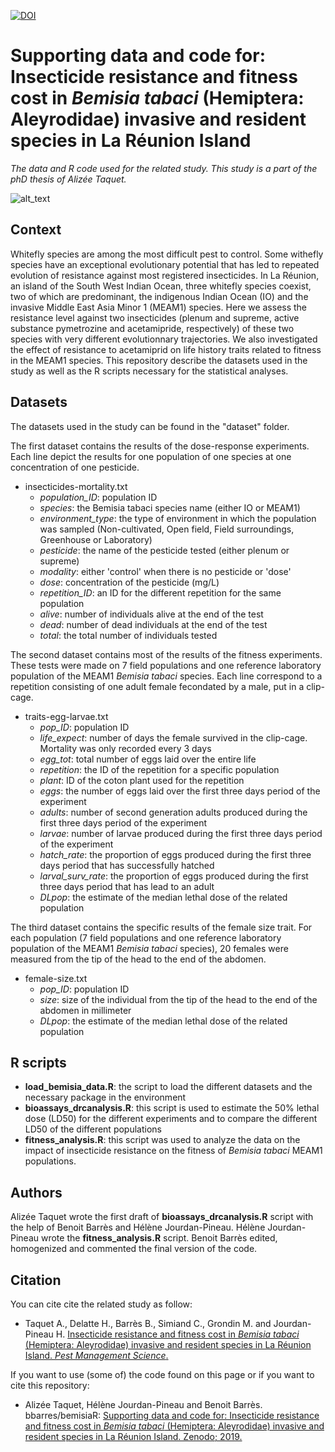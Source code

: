 [![DOI](https://zenodo.org/badge/133033505.svg)](https://zenodo.org/badge/latestdoi/133033505)

# Supporting data and code for: Insecticide resistance and fitness cost in *Bemisia tabaci* (Hemiptera: Aleyrodidae) invasive and resident species in La Réunion Island

*The data and R code used for the related study. This study is a part of the phD thesis of Alizée Taquet.* 

![alt_text](https://xuopmw.db.files.1drv.com/y4mmBsydCI6BUdvygvSlPIAmIrPLoghf_x33qWhWKiPlDOKpS-GyyH7aQWgXA0Dou0CgV5fvmV6OTWGJZOvmzMrX_wJCj9ceO__eJCVUoaQi3VyBS45TNtDpb_KI1uVgcardjHfRSi0DRWlZqjnZGXbCMg2BwSc9KgPTX1zW9MTiVrGWXj2fv40nsjKjrGuotKJQK1m7OvYXgYbDdjP_TggQQ?width=1584&height=588&cropmode=none)


## Context
Whitefly species are among the most difficult pest to control. Some withefly species have an exceptional evolutionary potential that has led to repeated evolution of resistance against most registered insecticides. In La Réunion, an island of the South West Indian Ocean, three whitefly species coexist, two of which are predominant, the indigenous Indian Ocean (IO) and the invasive Middle East Asia Minor 1 (MEAM1) species. Here we assess the resistance level against two insecticides (plenum and supreme, active substance pymetrozine and acetamipride, respectively) of these two species with very different evolutionnary trajectories. We also investigated the effect of resistance to acetamiprid on life history traits related to fitness in the MEAM1 species. This repository describe the datasets used in the study as well as the R scripts necessary for the statistical analyses. 

## Datasets
The datasets used in the study can be found in the "dataset" folder. 

The first dataset contains the results of the dose-response experiments. Each line depict the results for one population of one species at one concentration of one pesticide. 
+ insecticides-mortality.txt
  + *population_ID*: population ID
  + *species*: the Bemisia tabaci species name (either IO or MEAM1)
  + *environment_type*: the type of environment in which the population was sampled (Non-cultivated, Open field, Field surroundings, Greenhouse or Laboratory)
  + *pesticide*: the name of the pesticide tested (either plenum or supreme)
  + *modality*: either 'control' when there is no pesticide or 'dose'
  + *dose*: concentration of the pesticide (mg/L)
  + *repetition_ID*: an ID for the different repetition for the same population
  + *alive*: number of individuals alive at the end of the test
  + *dead*: number of dead individuals at the end of the test
  + *total*: the total number of individuals tested

The second dataset contains most of the results of the fitness experiments. These tests were made on 7 field populations and one reference laboratory population of the MEAM1 *Bemisia tabaci* species. Each line correspond to a repetition consisting of one adult female fecondated by a male, put in a clip-cage. 
+ traits-egg-larvae.txt
  + *pop_ID*: population ID
  + *life_expect*: number of days the female survived in the clip-cage. Mortality was only recorded every 3 days 
  + *egg_tot*: total number of eggs laid over the entire life
  + *repetition*: the ID of the repetition for a specific population
  + *plant*: ID of the coton plant used for the repetition
  + *eggs*: the number of eggs laid over the first three days period of the experiment
  + *adults*: number of second generation adults produced during the first three days period of the experiment
  + *larvae*: number of larvae produced during the first three days period of the experiment
  + *hatch_rate*: the proportion of eggs produced during the first three days period that has successfully hatched
  + *larval_surv_rate*: the proportion of eggs produced during the first three days period that has lead to an adult
  + *DLpop*: the estimate of the median lethal dose of the related population

The third dataset contains the specific results of the female size trait. For each population (7 field populations and one reference laboratory population of the MEAM1 *Bemisia tabaci* species), 20 females were measured from the tip of the head to the end of the abdomen. 
+ female-size.txt
  + *pop_ID*: population ID
  + *size*: size of the individual from the tip of the head to the end of the abdomen in millimeter
  + *DLpop*: the estimate of the median lethal dose of the related population

## R scripts
+ **load_bemisia_data.R**: the script to load the different datasets and the necessary package in the environment
+ **bioassays_drcanalysis.R**: this script is used to estimate the 50% lethal dose (LD50) for the different experiments and to compare the different LD50 of the different populations
+ **fitness_analysis.R**: this script was used to analyze the data on the impact of insecticide resistance on the fitness of *Bemisia tabaci* MEAM1 populations. 


## Authors
Alizée Taquet wrote the first draft of **bioassays_drcanalysis.R** script with the help of Benoit Barrès and Hélène Jourdan-Pineau. Hélène Jourdan-Pineau wrote the **fitness_analysis.R** script. Benoit Barrès edited, homogenized and commented the final version of the code.


## Citation
You can cite cite the related study as follow: 
+ Taquet A., Delatte H., Barrès B., Simiand C., Grondin M. and Jourdan-Pineau H. [Insecticide resistance and fitness cost in *Bemisia tabaci* (Hemiptera: Aleyrodidae) invasive and resident species in La Réunion Island. *Pest Management Science*.](https://onlinelibrary.wiley.com/doi/abs/10.1002/ps.5633)

If you want to use (some of) the code found on this page or if you want to cite this repository: 
+ Alizée Taquet, Hélène Jourdan-Pineau and Benoit Barrès. bbarres/bemisiaR: [Supporting data and code for: Insecticide resistance and fitness cost in *Bemisia tabaci* (Hemiptera: Aleyrodidae) invasive and resident species in La Réunion Island. Zenodo; 2019.](https://zenodo.org/badge/latestdoi/133033505)

